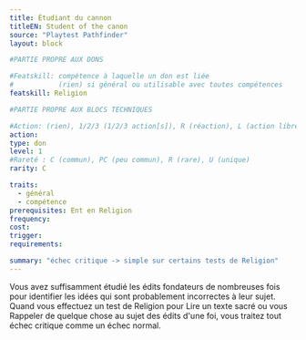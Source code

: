 ```yaml
---
title: Étudiant du cannon
titleEN: Student of the canon
source: "Playtest Pathfinder"
layout: block

#PARTIE PROPRE AUX DONS

#Featskill: compétence à laquelle un don est liée
#           (rien) si général ou utilisable avec toutes compétences
featskill: Religion

#PARTIE PROPRE AUX BLOCS TECHNIQUES

#Action: (rien), 1/2/3 (1/2/3 action[s]), R (réaction), L (action libre)
action: 
type: don
level: 1
#Rareté : C (commun), PC (peu commun), R (rare), U (unique)
rarity: C

traits:
  - général
  - compétence
prerequisites: Ent en Religion
frequency:
cost:
trigger:
requirements:

summary: "échec critique -> simple sur certains tests de Religion"
---
```


Vous avez suffisamment étudié les édits fondateurs de nombreuses fois pour identifier les idées qui sont probablement incorrectes à leur sujet. Quand vous effectuez un test de Religion pour Lire un texte sacré ou vous Rappeler de quelque chose au sujet des édits d'une foi, vous traitez tout échec critique comme un échec normal.